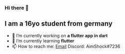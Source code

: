 ### Hi there 👋

## I am a 16yo student from germany

- 🔭 I’m currently working on **a flutter app in dart**
- 🌱 I’m currently learning **flutter**
- 📫 How to reach me: [Email](mailto:me@timlohrer.de) Discord: AimShock#7236

<!--
- 👯 I’m looking to collaborate on ...
- ⚡ Fun fact: ...
-->
